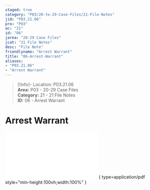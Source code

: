 ```yaml
---  
staged: true  
category: "P03/20-to-29-Case-Files/21-File-Notes"  
jid: "P03.21.06"  
pro: "P03"  
ac: "21"  
id: "06"  
jarea: "20-29 Case Files"  
jcat: "21 File Notes"  
desc: "File Note"  
friendlyname: "Arrest Warrant"  
title: "06-Arrest-Warrant"  
aliases:   
- "P03.21.06"  
- "Arrest Warrant"  
---  
```

>[!info]- Location: P03.21.06  
>**Area:** P03 - 20-29 Case Files  
>**Category:** 21 - 21 File Notes  
>**ID:** 06 - Arrest Warrant  
  
# Arrest Warrant  
  
![06-Magen-Fieramusca-Cases-Arrest-Warrent](../../../assets/attachments/06-Magen-Fieramusca-Cases-Arrest-Warrent.pdf){ type=application/pdf style="min-height:100vh;width:100%" }  
